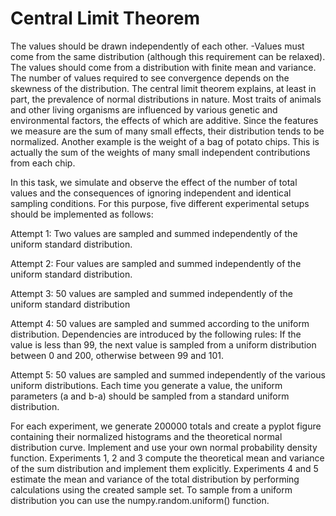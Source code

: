# Central Limit Theorem


The values should be drawn independently of each other. -Values must come from the same distribution (although this requirement can be relaxed). The values ​​should come from a distribution with finite mean and variance. The number of values required to see convergence depends on the skewness of the distribution. The central limit theorem explains, at least in part, the prevalence of normal distributions in nature. Most traits of animals and other living organisms are influenced by various genetic and environmental factors, the effects of which are additive. Since the features we measure are the sum of many small effects, their distribution tends to be normalized. Another example is the weight of a bag of potato chips. This is actually the sum of the weights of many small independent contributions from each chip.

In this task, we simulate and observe the effect of the number of total values and the consequences of ignoring independent and identical sampling conditions. For this purpose, five different experimental setups should be implemented as follows:

Attempt 1: Two values are sampled and summed independently of the uniform standard distribution.

Attempt 2: Four values are sampled and summed independently of the uniform standard distribution.

Attempt 3: 50 values are sampled and summed independently of the uniform standard distribution

Attempt 4: 50 values are sampled and summed according to the uniform distribution. Dependencies are introduced by the following rules: If the value is less than 99, the next value is sampled from a uniform distribution between 0 and 200, otherwise between 99 and 101. 

Attempt 5: 50 values are sampled and summed independently of the various uniform distributions. Each time you generate a value, the uniform parameters (a and b-a) should be sampled from a standard uniform distribution.

For each experiment, we generate 200000 totals and create a pyplot figure containing their normalized histograms and the theoretical normal distribution curve. Implement and use your own normal probability density function. Experiments 1, 2 and 3 compute the theoretical mean and variance of the sum distribution and implement them explicitly. Experiments 4 and 5 estimate the mean and variance of the total distribution by performing calculations using the created sample set. To sample from a uniform distribution you can use the numpy.random.uniform() function.
